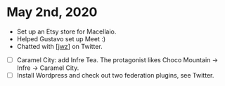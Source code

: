 # May 2nd, 2020
- Set up an Etsy store for Macellaio.
- Helped Gustavo set up Meet :)
- Chatted with [[jwz]] on Twitter.
- [ ] Caramel City: add Infre Tea. The protagonist likes Choco Mountain -> Infre -> Caramel City.
- [ ] Install Wordpress and check out two federation plugins, see Twitter.

[//begin]: # "Autogenerated link references for markdown compatibility"
[jwz]: ../jwz "JWZ"
[//end]: # "Autogenerated link references"